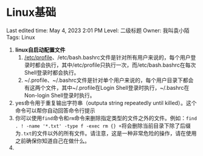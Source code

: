 # Linux基础

Last edited time: May 4, 2023 2:01 PM
Level: 二级标题
Owner: 我叫袁小陌
Tags: Linux

1. ****linux自启动配置文件****
    1. [/etc/profile](https://blog.csdn.net/guolindonggld/article/details/77448287)、/etc/bash.bashrc文件是针对所有用户来说的，每个用户登录时都会执行，其中/etc/profile只执行一次，而/etc/bash.bashrc在每次Shell登录时都会执行。
    2. ~/.profile、~/.bashrc文件是针对单个用户来说的，每个用户目录下都会有这两个文件，其中~/.profile在Login Shell登录时执行，~/.bashrc在Non-login Shell登录时执行。
2. yes命令用于重复输出字符串（outputa string repeatedly until killed）。这个命令可以帮你自动回答命令行提示
3. 你可以使用`find`命令和`rm`命令来删除指定类型的文件之外的文件。例如：`find . ! -name '*.txt' -type f -exec rm {} +`将会删除当前目录下除了后缀为`.txt`的文件以外的所有文件。请注意，这是一种非常危险的操作，请在使用之前确保你知道自己在做什么。
4.